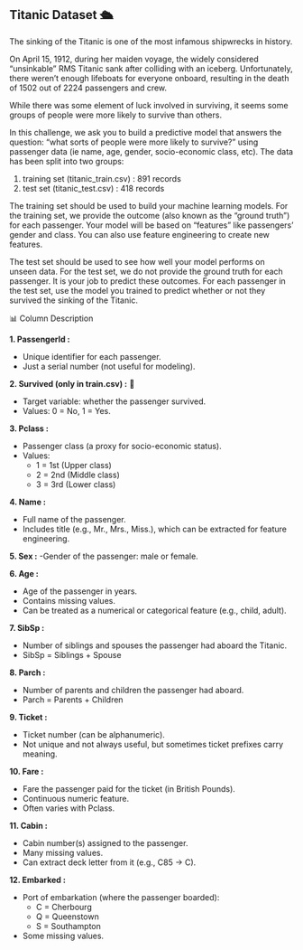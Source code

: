 ## Titanic Dataset 🛳️

The sinking of the Titanic is one of the most infamous shipwrecks in history.

On April 15, 1912, during her maiden voyage, the widely considered “unsinkable” RMS Titanic sank after colliding with an iceberg. Unfortunately, there weren’t enough lifeboats for everyone onboard, resulting in the death of 1502 out of 2224 passengers and crew.

While there was some element of luck involved in surviving, it seems some groups of people were more likely to survive than others.

In this challenge, we ask you to build a predictive model that answers the question: “what sorts of people were more likely to survive?” using passenger data (ie name, age, gender, socio-economic class, etc).
The data has been split into two groups:

1. training set (titanic_train.csv) : 891 records
2. test set (titanic_test.csv) : 418 records

The training set should be used to build your machine learning models. For the training set, we provide the outcome (also known as the “ground truth”) for each passenger. Your model will be based on “features” like passengers’ gender and class. You can also use feature engineering to create new features.

The test set should be used to see how well your model performs on unseen data. For the test set, we do not provide the ground truth for each passenger. It is your job to predict these outcomes. For each passenger in the test set, use the model you trained to predict whether or not they survived the sinking of the Titanic.

📊 Column Description

**1. PassengerId :**
- Unique identifier for each passenger.
- Just a serial number (not useful for modeling).

**2. Survived (only in train.csv) :**  🎯
- Target variable: whether the passenger survived.
- Values: 0 = No, 1 = Yes.

**3. Pclass :**
- Passenger class (a proxy for socio-economic status).
- Values:
  - 1 = 1st (Upper class)
  - 2 = 2nd (Middle class)
  - 3 = 3rd (Lower class)

**4. Name :**
- Full name of the passenger.
- Includes title (e.g., Mr., Mrs., Miss.), which can be extracted for feature engineering.

**5. Sex :**
-Gender of the passenger: male or female.

**6. Age :**
- Age of the passenger in years.
- Contains missing values.
- Can be treated as a numerical or categorical feature (e.g., child, adult).

**7. SibSp :**
- Number of siblings and spouses the passenger had aboard the Titanic.
- SibSp = Siblings + Spouse

**8. Parch :**
- Number of parents and children the passenger had aboard.
- Parch = Parents + Children

**9. Ticket :**
- Ticket number (can be alphanumeric).
- Not unique and not always useful, but sometimes ticket prefixes carry meaning.

**10. Fare :**
- Fare the passenger paid for the ticket (in British Pounds).
- Continuous numeric feature.
- Often varies with Pclass.

**11. Cabin :**
- Cabin number(s) assigned to the passenger.
- Many missing values.
- Can extract deck letter from it (e.g., C85 → C).

**12. Embarked :**
- Port of embarkation (where the passenger boarded):
  - C = Cherbourg
  - Q = Queenstown
  - S = Southampton
- Some missing values.
